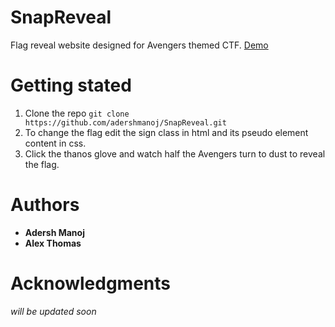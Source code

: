 # SnapReveal
Flag reveal website designed for Avengers themed CTF.
[Demo](https://adershmanoj.github.io/SnapReveal)
# Getting stated
  1. Clone the repo
  `git clone https://github.com/adershmanoj/SnapReveal.git`
  2. To change the flag edit the sign class in html and its pseudo element content in css.
  3. Click the thanos glove and watch half the Avengers turn to dust to reveal the flag.
# Authors
* **Adersh Manoj**
* **Alex Thomas**

# Acknowledgments
_will be updated soon_


